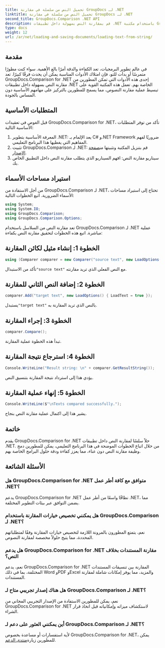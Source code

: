 ```yaml
---
title: تحميل النص من سلسلة في مقارنة GroupDocs لـ .NET
linktitle: تحميل النص من سلسلة في مقارنة GroupDocs لـ .NET
second_title: GroupDocs.Comparison .NET API
description: قم بمقارنة النص بسهولة داخل تطبيقات .NET باستخدام مكتبة GroupDocs.Comparison. تعزيز الكفاءة والدقة من خلال التكامل السلس.
type: docs
weight: 12
url: /ar/net/loading-and-saving-documents/loading-text-from-string/
---
```

## مقدمة
في عالم تطوير البرمجيات، تعد الكفاءة والدقة أمرًا بالغ الأهمية. سواء كنت مطورًا متمرسًا أو بدأت للتو، فإن امتلاك الأدوات المناسبة يمكن أن يحدث فرقًا كبيرًا. تعد GroupDocs.Comparison for .NET إحدى هذه الأدوات التي تمكن المطورين من مقارنة النص بسهولة داخل تطبيقات .NET الخاصة بهم. تعمل هذه المكتبة القوية على تبسيط عملية مقارنة النصوص، مما يسمح للمطورين بالتركيز على مهامهم الأساسية دون المساس بالجودة.
## المتطلبات الأساسية
قبل الغوص في تعقيدات GroupDocs.Comparison for .NET، تأكد من توفر المتطلبات الأساسية التالية:
1. المعرفة الأساسية بتطوير .NET: يعد الإلمام بـ C# و.NET Framework ضروريًا لفهم المفاهيم التي يغطيها هذا البرنامج التعليمي.
2.  تثبيت GroupDocs.Comparison لـ .NET: قم بتنزيل المكتبة وتثبيتها من[صفحة الإصدار](https://releases.groupdocs.com/comparison/net/).
3. سيناريو مقارنة النص: افهم السيناريو الذي يتطلب مقارنة النص داخل التطبيق الخاص بك.

## استيراد مساحات الأسماء
من أجل الاستفادة من GroupDocs.Comparison لـ .NET، تحتاج إلى استيراد مساحات الأسماء الضرورية. اتبع الخطوات التالية:

```csharp
using System;
using System.IO;
using GroupDocs.Comparison;
using GroupDocs.Comparison.Options;
```
تعد مقارنة النص من السلاسل باستخدام GroupDocs.Comparison لـ .NET عملية مباشرة. اتبع هذه الخطوات لتحقيق مقارنة النص بكفاءة:
## الخطوة 1: إنشاء مثيل لكائن المقارنة
```csharp
using (Comparer comparer = new Comparer("source text", new LoadOptions() { LoadText = true }))
```
 تأكد من الاستبدال`"source text"` مع النص الفعلي الذي تريد مقارنته.
## الخطوة 2: إضافة النص الثاني للمقارنة
```csharp
comparer.Add("target text", new LoadOptions() { LoadText = true });
```
 يستبدل`"target text"` بالنص الذي تريد المقارنة به.
## الخطوة 3: إجراء المقارنة
```csharp
comparer.Compare();
```
تبدأ هذه الخطوة عملية المقارنة.
## الخطوة 4: استرجاع نتيجة المقارنة
```csharp
Console.WriteLine("Result string: \n" + comparer.GetResultString());
```
يؤدي هذا إلى استرداد نتيجة المقارنة بتنسيق النص.
## الخطوة 5: إنهاء عملية المقارنة
```csharp
Console.WriteLine($"\nTexts compared successfully.");
```
يشير هذا إلى اكتمال عملية مقارنة النص بنجاح.

## خاتمة
يقدم GroupDocs.Comparison for .NET حلاً سلسًا لمقارنة النص داخل تطبيقات .NET. من خلال اتباع الخطوات الموضحة في هذا البرنامج التعليمي، يمكن للمطورين دمج وظيفة مقارنة النص دون عناء، مما يعزز كفاءة ودقة حلول البرامج الخاصة بهم.
## الأسئلة الشائعة
### هل GroupDocs.Comparison for .NET متوافق مع كافة أطر عمل .NET؟
يدعم GroupDocs.Comparison for .NET نطاقًا واسعًا من أطر عمل .NET، مما يضمن التوافق عبر بيئات التطوير المختلفة.
### هل يمكنني تخصيص خيارات المقارنة باستخدام GroupDocs.Comparison لـ .NET؟
نعم، يتمتع المطورون بالمرونة اللازمة لتخصيص خيارات المقارنة وفقًا لمتطلباتهم المحددة، مما يتيح حلولاً مخصصة لمقارنة النصوص.
### هل يدعم GroupDocs.Comparison for .NET مقارنة المستندات بخلاف النص؟
نعم، يدعم GroupDocs.Comparison for .NET المقارنة بين تنسيقات المستندات المختلفة، بما في ذلك Word وPDF وExcel والمزيد، مما يوفر إمكانات شاملة لمقارنة المستندات.
### هل هناك إصدار تجريبي متاح لـ GroupDocs.Comparison لـ .NET؟
نعم، يمكن للمطورين الاستفادة من الإصدار التجريبي المجاني من GroupDocs.Comparison for .NET لاستكشاف ميزاته وإمكانياته قبل اتخاذ قرار الشراء.
### أين يمكنني العثور على دعم لـ GroupDocs.Comparison لـ .NET؟
 لأية استفسارات أو مساعدة بخصوص GroupDocs.Comparison for .NET، يمكن للمطورين زيارة[منتدى الدعم](https://forum.groupdocs.com/c/comparison/12).